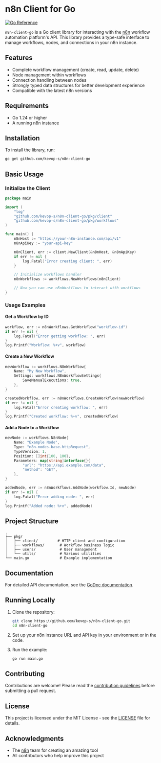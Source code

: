 # n8n Client for Go

[![Go Reference](https://pkg.go.dev/badge/github.com/kevop-s/n8n-client-go.svg)](https://pkg.go.dev/github.com/kevop-s/n8n-client-go)

`n8n-client-go` is a Go client library for interacting with the [n8n](https://n8n.io/) workflow automation platform's API. This library provides a type-safe interface to manage workflows, nodes, and connections in your n8n instance.

## Features

- Complete workflow management (create, read, update, delete)
- Node management within workflows
- Connection handling between nodes
- Strongly typed data structures for better development experience
- Compatible with the latest n8n versions

## Requirements

- Go 1.24 or higher
- A running n8n instance

## Installation

To install the library, run:

```bash
go get github.com/kevop-s/n8n-client-go
```

## Basic Usage

### Initialize the Client

```go
package main

import (
	"log"
	"github.com/kevop-s/n8n-client-go/pkg/client"
	"github.com/kevop-s/n8n-client-go/pkg/workflows"
)

func main() {
	n8nHost := "https://your-n8n-instance.com/api/v1"
	n8nApiKey := "your-api-key"

	n8nClient, err := client.NewClient(&n8nHost, &n8nApiKey)
	if err != nil {
		log.Fatal("Error creating client: ", err)
	}

	// Initialize workflows handler
	n8nWorkflows := workflows.NewWorkflows(n8nClient)

	// Now you can use n8nWorkflows to interact with workflows
}
```

### Usage Examples

#### Get a Workflow by ID

```go
workflow, err := n8nWorkflows.GetWorkflow("workflow-id")
if err != nil {
    log.Fatal("Error getting workflow: ", err)
}
log.Printf("Workflow: %+v", workflow)
```

#### Create a New Workflow

```go
newWorkflow := workflows.N8nWorkflow{
    Name: "My New Workflow",
    Settings: workflows.N8nWorkflowSettings{
        SaveManualExecutions: true,
    },
}

createdWorkflow, err := n8nWorkflows.CreateWorkflow(newWorkflow)
if err != nil {
    log.Fatal("Error creating workflow: ", err)
}
log.Printf("Created workflow: %+v", createdWorkflow)
```

#### Add a Node to a Workflow

```go
newNode := workflows.N8nNode{
    Name: "Example Node",
    Type: "n8n-nodes-base.httpRequest",
    TypeVersion: 1,
    Position: []int{100, 100},
    Parameters: map[string]interface{}{
        "url": "https://api.example.com/data",
        "method": "GET",
    },
}

addedNode, err := n8nWorkflows.AddNode(workflow.Id, newNode)
if err != nil {
    log.Fatal("Error adding node: ", err)
}
log.Printf("Added node: %+v", addedNode)
```

## Project Structure

```
.
├── pkg/
│   ├── client/         # HTTP client and configuration
│   ├── workflows/       # Workflow business logic
│   ├── users/           # User management
│   └── utils/           # Various utilities
└── main.go              # Example implementation
```

## Documentation

For detailed API documentation, see the [GoDoc documentation](https://pkg.go.dev/github.com/kevop-s/n8n-client-go).

## Running Locally

1. Clone the repository:
   ```bash
   git clone https://github.com/kevop-s/n8n-client-go.git
   cd n8n-client-go
   ```

2. Set up your n8n instance URL and API key in your environment or in the code.

3. Run the example:
   ```bash
   go run main.go
   ```

## Contributing

Contributions are welcome! Please read the [contribution guidelines](CONTRIBUTING.md) before submitting a pull request.

## License

This project is licensed under the MIT License - see the [LICENSE](LICENSE) file for details.

## Acknowledgments

- The [n8n](https://n8n.io/) team for creating an amazing tool
- All contributors who help improve this project
